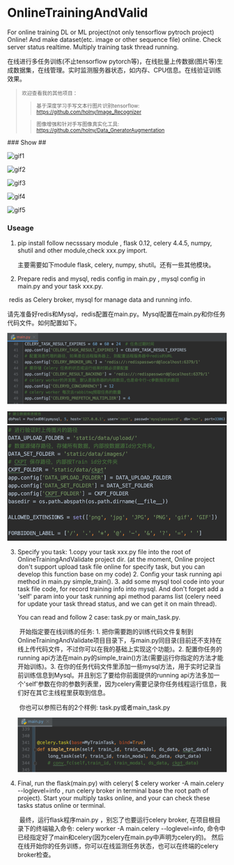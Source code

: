 # OnlineTrainingAndValid
For online training DL or ML project(not only tensorflow pytroch project)  Online!  And make dataset(etc. image or other sequence file) online. Check server status realtime. Multiply training task thread running.   

在线进行多任务训练(不止tensorflow pytorch等)，在线批量上传数据(图片等)生成数据集，在线管理。实时监测服务器状态，如内存、CPU信息。在线验证训练效果。
<small>
> 欢迎查看我的其他项目：
>
> >  基于深度学习手写文本行图片识别tensorflow: https://github.com/holny/Image_Recognizer
>
> > 图像增强和针对手写图像真实化工具: https://github.com/holny/Data_GneratorAugmentation
</small>
### Show ##

![gif1](descimage/dashboard.gif)

![gif2](descimage/1.gif)

![gif3](descimage/2.gif)

![gif4](descimage/3.gif)

![gif5](descimage/4.gif)

### Useage ###

1. pip install   follow necsssary module ,  flask 0.12, celery 4.4.5, numpy, shutil  and other module,check xxx.py import.

   主要需要如下module flask, celery, numpy, shutil。还有一些其他模块。

2. Prepare redis and mysql, redis config in main.py , mysql config in main.py and your task  xxx.py.  

​	redis as Celery broker,  mysql for manage data and running info.

​	请先准备好redis和Mysql，redis配置在main.py。Mysql配置在main.py和你任务代码文件。如何配置如下。

![use1](descimage/use2.png)

![use2](descimage/use3.png)	![use3](descimage/use4.png)

3. Specify you task: 1.copy your task xxx.py file into the root of OnlineTrainingAndValidate project dir. (at the moment, Online project don't support upload task file online for specify task, but you can develop this function base on my code) 2. Config your task running api method in main.py simple_train().  3. add some mysql tool code into your task file code, for record training  info into mysql. And don't forget add a 'self' param into your task running api method params list (celery need for update your task thread status, and we can get it on main thread).

   You can read and follow 2 case: task.py  or main_task.py.

   ​	开始指定要在线训练的任务: 1. 把你需要跑的训练代码文件复制到OnlineTrainingAndValidate项目目录下，与main.py同目录(目前还不支持在线上传代码文件，不过你可以在我的基础上实现这个功能)。2. 配置你任务的running api方法在main.py的simple_train()方法(需要运行你指定的方法才能开始训练)。3. 在你的任务代码文件里添加一些mysql方法，用于实时记录当前训练信息到Mysql。并且别忘了要给你前面提供的running api方法多加一个'self'参数在你的参数列表里，因为celery需要记录你任务线程运行信息，我们好在其它主线程里获取到信息。

   ​	你也可以参照已有的2个样例: task.py或者main_task.py

   ![use5](descimage/use1.png)

4. Final,  run the flask(main.py) with celery(  $ celery worker -A main.celery --loglevel=info  , run celery broker  in terminal  base the root path of project).  Start your multiply tasks online, and your can check these tasks status online or  terminal.

   ​	最终，运行flask程序main.py ，别忘了也要运行celery broker, 在项目根目录下的终端输入命令:  celery worker -A main.celery --loglevel=info, 命令中已经指定好了main和celery(因为celery在main.py中声明为celery的)。 然后在线开始你的任务训练，你可以在线监测任务状态，也可以在终端的celery broker检查。

   











